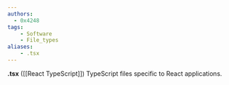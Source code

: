 ```yaml
---
authors:
  - 0x4248
tags:
    - Software
    - File_types
aliases:
    - .tsx
---
```

**.tsx** ([[React TypeScript]]) TypeScript files specific to React applications.
